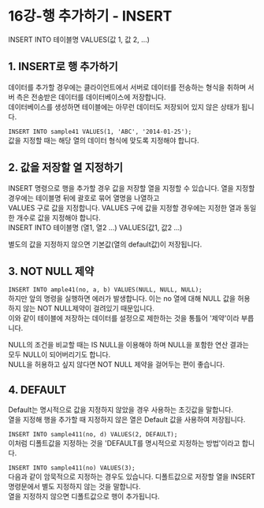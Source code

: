 # 16강-행 추가하기 - INSERT
INSERT INTO 테이블명 VALUES(값 1, 값 2, ...)  
  
## 1. INSERT로 행 추가하기
데이터를 추가할 경우에는 클라이언트에서 서버로 데이터를 전송하는 형식을 취하며 서버 측은 전송받은 데이터를 데이터베이스에 저장합니다.  
데이터베이스를 생성하면 테이블에는 아무런 데이터도 저장되어 있지 않은 상태가 됩니다.  
  
`INSERT INTO sample41 VALUES(1, 'ABC', '2014-01-25');`  
값을 지정할 때는 해당 열의 데이터 형식에 맞도록 지정해야 합니다.  
  
## 2. 값을 저장할 열 지정하기
INSERT 명령으로 행을 추가할 경우 값을 저장할 열을 지정할 수 있습니다. 열을 지정할 경우에는 테이블명 뒤에 괄호로 묶어 열명을 나열하고  
VALUES 구로 값을 지정합니다. VALUES 구에 값을 지정할 경우에는 지정한 열과 동일한 개수로 값을 지정해야 합니다.  
INSERT INTO 테이블명 (열1, 열2 ...) VALUES(값1, 값2 ...)  
  
별도의 값을 지정하지 않으면 기본값(열의 default값)이 저장됩니다.  
  
## 3. NOT NULL 제약
`INSERT INTO ample41(no, a, b) VALUES(NULL, NULL, NULL);`  
하지만 앞의 명령을 실행하면 에러가 발생합니다. 이는 no 열에 대해 NULL 값을 허용하지 않는 NOT NULL제약이 걸려있기 때문입니다.  
이와 같이 테이블에 저장하는 데이터를 설정으로 제한하는 것을 통틀어 '제약'이라 부릅니다.  
  
NULL의 조건을 비교할 때는 IS NULL을 이용해야 하며 NULL을 포함한 연산 결과는 모두 NULL이 되어버리기도 합니다.  
NULL을 허용하고 싶지 않다면 NOT NULL 제약을 걸어두는 편이 좋습니다.  
  
## 4. DEFAULT
Default는 명시적으로 값을 지정하지 않았을 경우 사용하는 초깃값을 말합니다.  
열을 지정해 행을 추가할 때 지정하지 않은 열은 Default 값을 사용하여 저장됩니다.  
  
`INSERT INTO sample411(no, d) VALUES(2, DEFAULT);`  
이처럼 디폴트값을 지정하는 것을 'DEFAULT를 명시적으로 지정하는 방법'이라고 합니다.  
  
`INSERT INTO sample411(no) VALUES(3);`  
다음과 같이 암묵적으로 지정하는 경우도 있습니다. 디폴트값으로 저장할 열을 INSERT 명령문에서 별도 지정하지 않는 것을 말합니다.  
열을 지정하지 않으면 디폴트값으로 행이 추가됩니다.  
